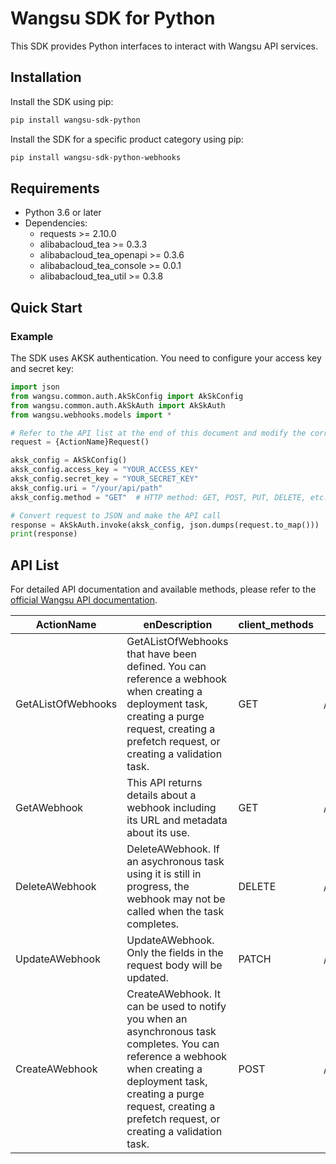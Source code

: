# Wangsu SDK for Python

This SDK provides Python interfaces to interact with Wangsu API services.

## Installation

Install the SDK using pip:

```bash
pip install wangsu-sdk-python
```

Install the SDK for a specific product category using pip:

```bash
pip install wangsu-sdk-python-webhooks
```


## Requirements

- Python 3.6 or later
- Dependencies:
  - requests >= 2.10.0
  - alibabacloud_tea >= 0.3.3
  - alibabacloud_tea_openapi >= 0.3.6
  - alibabacloud_tea_console >= 0.0.1
  - alibabacloud_tea_util >= 0.3.8

## Quick Start

### Example

The SDK uses AKSK authentication. You need to configure your access key and secret key:

```python
import json
from wangsu.common.auth.AkSkConfig import AkSkConfig
from wangsu.common.auth.AkSkAuth import AkSkAuth
from wangsu.webhooks.models import *

# Refer to the API list at the end of this document and modify the corresponding {ActionName}, Method, Uri
request = {ActionName}Request()

aksk_config = AkSkConfig()
aksk_config.access_key = "YOUR_ACCESS_KEY"
aksk_config.secret_key = "YOUR_SECRET_KEY"
aksk_config.uri = "/your/api/path"
aksk_config.method = "GET"  # HTTP method: GET, POST, PUT, DELETE, etc.

# Convert request to JSON and make the API call
response = AkSkAuth.invoke(aksk_config, json.dumps(request.to_map()))
print(response)

```



## API List
For detailed API documentation and available methods, please refer to the [official Wangsu API documentation](https://www.wangsu.com/document/api-doc/Overview?productType=all).

| ActionName | enDescription | client_methods | uri |
| --- | --- | --- | --- |
| GetAListOfWebhooks | GetAListOfWebhooks that have been defined. You can reference a webhook when creating a deployment task, creating a purge request, creating a prefetch request, or creating a validation task. | GET | /cdn/webhooks |
| GetAWebhook | This API returns details about a webhook including its URL and metadata about its use. | GET | /cdn/webhooks/* |
| DeleteAWebhook | DeleteAWebhook. If an asychronous task using it is still in progress, the webhook may not be called when the task completes. | DELETE | /cdn/webhooks/* |
| UpdateAWebhook | UpdateAWebhook. Only the fields in the request body will be updated. | PATCH | /cdn/webhooks/* |
| CreateAWebhook | CreateAWebhook. It can be used to notify you when an asynchronous task completes. You can reference a webhook when creating a deployment task, creating a purge request, creating a prefetch request, or creating a validation task. | POST | /cdn/webhooks |